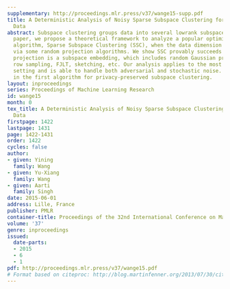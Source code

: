 ```yaml
---
supplementary: http://proceedings.mlr.press/v37/wange15-supp.pdf
title: A Deterministic Analysis of Noisy Sparse Subspace Clustering for Dimensionality-reduced
  Data
abstract: Subspace clustering groups data into several lowrank subspaces. In this
  paper, we propose a theoretical framework to analyze a popular optimization-based
  algorithm, Sparse Subspace Clustering (SSC), when the data dimension is compressed
  via some random projection algorithms. We show SSC provably succeeds if the random
  projection is a subspace embedding, which includes random Gaussian projection, uniform
  row sampling, FJLT, sketching, etc. Our analysis applies to the most general deterministic
  setting and is able to handle both adversarial and stochastic noise. It also results
  in the first algorithm for privacy-preserved subspace clustering.
layout: inproceedings
series: Proceedings of Machine Learning Research
id: wange15
month: 0
tex_title: A Deterministic Analysis of Noisy Sparse Subspace Clustering for Dimensionality-reduced
  Data
firstpage: 1422
lastpage: 1431
page: 1422-1431
order: 1422
cycles: false
author:
- given: Yining
  family: Wang
- given: Yu-Xiang
  family: Wang
- given: Aarti
  family: Singh
date: 2015-06-01
address: Lille, France
publisher: PMLR
container-title: Proceedings of the 32nd International Conference on Machine Learning
volume: '37'
genre: inproceedings
issued:
  date-parts:
  - 2015
  - 6
  - 1
pdf: http://proceedings.mlr.press/v37/wange15.pdf
# Format based on citeproc: http://blog.martinfenner.org/2013/07/30/citeproc-yaml-for-bibliographies/
---
```

